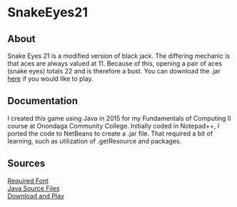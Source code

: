 # SnakeEyes21
## About
Snake Eyes 21 is a modified version of black jack. The differing mechanic is that aces are always valued at 11. 
Because of this, opening a pair of aces (snake eyes) totals 22 and is therefore a bust. You can download the
.jar [here](SnakeEyes21/dist/SnakeEyes21.jar) if you would like to play.
## Documentation
I created this game using Java in 2015 for my Fundamentals of Computing II course at Onondaga Community College.
Initially coded in Notepad++, I ported the code to NetBeans to create a .jar file. That required a bit of learning,
such as utilization of .getResource and packages.
## Sources
[Required Font](SnakeEyes21/CARDC___.TTF)  
[Java Source Files](SnakeEyes21/src/JavaSources)  
[Download and Play](SnakeEyes21/dist/SnakeEyes21.jar)
